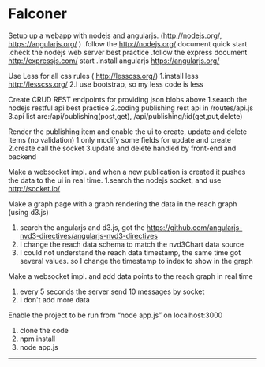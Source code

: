 # Falconer


Setup up a webapp with nodejs and angularjs. (http://nodejs.org/, https://angularjs.org/ )
.follow the http://nodejs.org/ document quick start
.check the nodejs web server best practice
.follow the express document http://expressjs.com/ start
.install angularjs https://angularjs.org/


Use Less for all css rules ( http://lesscss.org/)
1.install less http://lesscss.org/
2.I use bootstrap, so my less code is less

Create CRUD REST endpoints for providing json blobs above
1.search the nodejs restful api best practice
2.coding publishing rest api in /routes/api.js
3.api list are:/api/publishing(post,get), /api/publishing/:id(get,put,delete)

Render the publishing item and enable the ui to create, update and delete items (no validation)
1.only modify some fields for update and create
2.create call the socket
3.update and delete handled by front-end and backend

Make a websocket impl. and when a new publication is created it pushes the data to the ui in real time.
1.search the nodejs socket, and use http://socket.io/

Make a graph page with a graph rendering the data in the reach graph (using d3.js)
1. search the angularjs and d3.js, got the https://github.com/angularjs-nvd3-directives/angularjs-nvd3-directives
2. I change the reach data schema to match the nvd3Chart data source
3. I could not understand the reach data timestamp, the same time got several values. so I change the timestamp to index to show in the graph

Make a websocket impl. and add data points to the reach graph in real time
1. every 5 seconds the server send 10 messages by socket
2. I don't add more data

Enable the project to be run from “node app.js” on localhost:3000
1. clone the code
2. npm install
3. node app.js


--------------------------------------